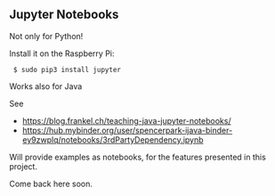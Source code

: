 ## Jupyter Notebooks
Not only for Python!

Install it on the Raspberry Pi:
```
 $ sudo pip3 install jupyter
```

Works also for Java

See 
- https://blog.frankel.ch/teaching-java-jupyter-notebooks/
- https://hub.mybinder.org/user/spencerpark-ijava-binder-ey9zwplq/notebooks/3rdPartyDependency.ipynb

Will provide examples as notebooks, for the features presented in this project.
 
Come back here soon.
